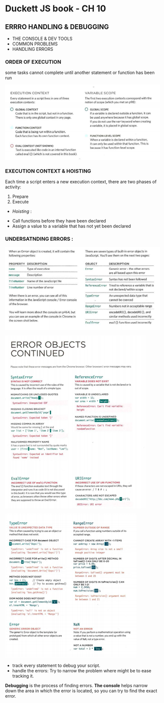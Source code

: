 # Duckett JS book - CH 10 
## ERRRO HANDLING & DEBUGGING 

* THE CONSOLE & DEV TOOLS 
* COMMON PROBLEMS
* HANDLING ERRORS 

### ORDER OF EXECUTION 
some tasks cannot complete until another statement or function has been run

![](/images/R10-1.PNG)

### EXECUTION CONTEXT & HOISTING 
Each time a script enters a new execution context, there are two phases of activity: 
1. Prepare
2. Execute 

* *Hoisting* : 
- Call functions before they have been declared
- Assign a value to a variable that has not yet been
declared 

### UNDERSATNDING ERRORS : 

![](/images/R10-2.png)

![](/images/R10-3.png)

![](/images/R10-4.png)

* track every statement to debug your script.
* handle the errors: Try to narrow the problem where might be to ease tracking it.


**Debugging**  is the process of finding errors. 
**The console** helps narrow down the area in which the error is located, so you can try to find the exact error.


